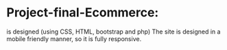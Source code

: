 # Project-final-Ecommerce: 
 is designed (using CSS, HTML, bootstrap and php) The site is designed in a mobile friendly manner, so it is fully responsive.





